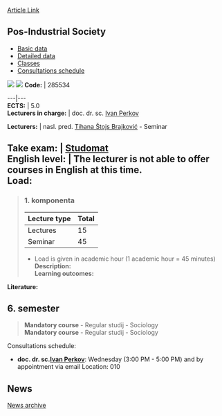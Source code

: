 [Article Link](https://www.fhs.hr/en/course/possoc_d)

## Pos-Industrial Society
  * [Basic data](https://www.fhs.hr/en/course/possoc_d#v1id-523820_293634_1_0 "Basic data")
  * [Detailed data](https://www.fhs.hr/en/course/possoc_d#v1id-523820_293634_1_1 "Detailed data")
  * [Classes](https://www.fhs.hr/en/course/possoc_d#v1id-523820_293634_1_2 "Classes")
  * [Consultations schedule](https://www.fhs.hr/en/course/possoc_d#v1id-523820_293634_1_3 "Consultations schedule")


[![](https://www.fhs.hr/img/flags/gif/hr.gif)](https://www.fhs.hr/predmet/posdru_d) [![](https://www.fhs.hr/img/flags/gif/gb.gif)](https://www.fhs.hr/en/course/possoc_d)
**Code:** |  285534  
  
---|---  
**ECTS:** |  5.0   
**Lecturers in charge:** |  doc. dr. sc. [Ivan Perkov](https://www.fhs.hr/staff/ivan.perkov)   
  
**Lecturers:** |  nasl. pred. [Tihana Štojs Brajković](https://www.fhs.hr/djelatnik/tihana.stojs_brajkovic) - Seminar  
  
**Take exam:** |  [Studomat](http://www.isvu.hr/studomat)  
**English level:** |  The lecturer is not able to offer courses in English at this time.   
**Load:**  
---  
> ### 1. komponenta
> | Lecture type | Total  
> ---|---  
> Lectures | 15  
> Seminar | 45  
> * Load is given in academic hour (1 academic hour = 45 minutes)   
**Description:**  
> **Learning outcomes:**  

  
**Literature:**  

  
**6. semester**  
---  
> **Mandatory course** - Regular studij - Sociology  
>  **Mandatory course** - Regular studij - Sociology  
>   
Consultations schedule: 
  * **doc. dr. sc.[Ivan Perkov](https://www.fhs.hr/staff/ivan.perkov)**: 
Wednesday (3:00 PM - 5:00 PM) and by appointment via email
Location: 010 


## News
[News archive](https://www.fhs.hr/en/course/possoc_d?@=21tuj#news_132847 "News archive")
